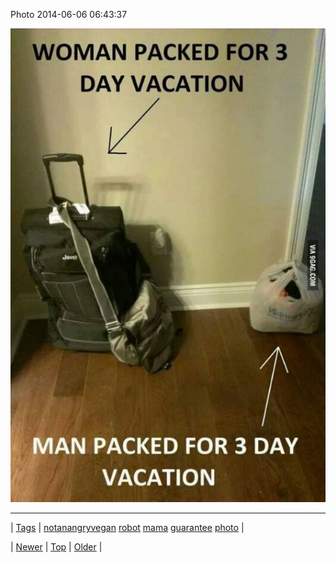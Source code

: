 <!--
title: Photo 2014-06-06 06
date: 2020-06-28T15:27:00.318Z
tags: notanangryvegan, robot, mama, guarantee, photo
-->


Photo 2014-06-06 06:43:37

![](87967985199-0.jpg)

<!--BOTTOM-POST-NAVIGATION-->
---

| [Tags](tags.md) | [notanangryvegan](tag-notanangryvegan.md) [robot](tag-robot.md) [mama](tag-mama.md) [guarantee](tag-guarantee.md) [photo](tag-photo.md) |

| [Newer](87952501442.md) | [Top](index.md) | [Older](87968870876.md) |
